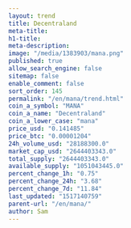 ```yaml
---
layout: trend
title: Decentraland
meta-title: 
h1-title: 
meta-description: 
image: "/media/1383903/mana.png"
published: true
allow_search_engine: false
sitemap: false
enable_comment: false
sort_order: 145
permalink: "/en/mana/trend.html"
coin_a_symbol: "MANA"
coin_a_name: "Decentraland"
coin_a_lower_case: "mana"
price_usd: "0.141485"
price_btc: "0.00001204"
24h_volume_usd: "28188300.0"
market_cap_usd: "2644403343.0"
total_supply: "2644403343.0"
available_supply: "1051043445.0"
percent_change_1h: "0.75"
percent_change_24h: "3.68"
percent_change_7d: "11.84"
last_updated: "1517140759"
parent-url: "/en/mana/"
author: Sam
---
```


